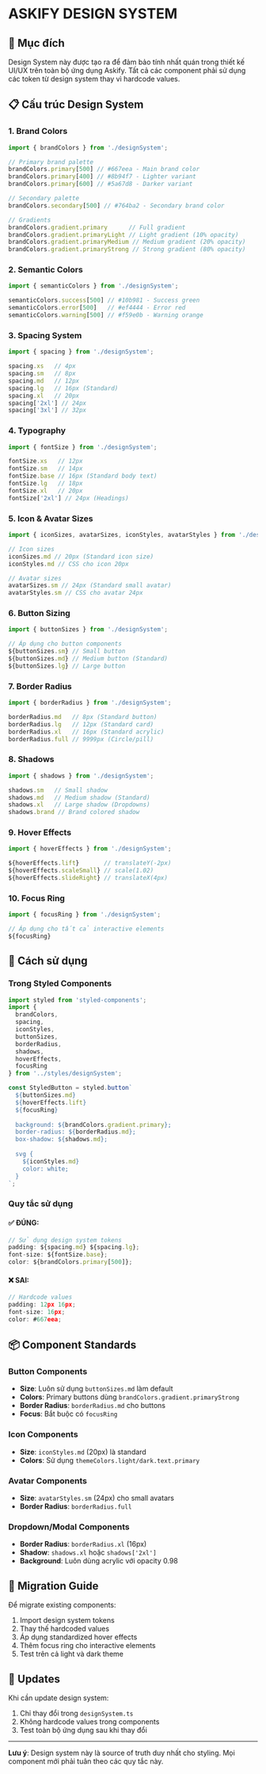 # ASKIFY DESIGN SYSTEM

## 🎨 Mục đích

Design System này được tạo ra để đảm bảo tính nhất quán trong thiết kế UI/UX trên toàn bộ ứng dụng Askify. Tất cả các component phải sử dụng các token từ design system thay vì hardcode values.

## 📋 Cấu trúc Design System

### 1. Brand Colors
```typescript
import { brandColors } from './designSystem';

// Primary brand palette
brandColors.primary[500] // #667eea - Main brand color
brandColors.primary[400] // #8b94f7 - Lighter variant
brandColors.primary[600] // #5a67d8 - Darker variant

// Secondary palette  
brandColors.secondary[500] // #764ba2 - Secondary brand color

// Gradients
brandColors.gradient.primary      // Full gradient
brandColors.gradient.primaryLight // Light gradient (10% opacity)
brandColors.gradient.primaryMedium // Medium gradient (20% opacity) 
brandColors.gradient.primaryStrong // Strong gradient (80% opacity)
```

### 2. Semantic Colors
```typescript
import { semanticColors } from './designSystem';

semanticColors.success[500] // #10b981 - Success green
semanticColors.error[500]   // #ef4444 - Error red  
semanticColors.warning[500] // #f59e0b - Warning orange
```

### 3. Spacing System
```typescript
import { spacing } from './designSystem';

spacing.xs   // 4px
spacing.sm   // 8px  
spacing.md   // 12px
spacing.lg   // 16px (Standard)
spacing.xl   // 20px
spacing['2xl'] // 24px
spacing['3xl'] // 32px
```

### 4. Typography
```typescript
import { fontSize } from './designSystem';

fontSize.xs   // 12px
fontSize.sm   // 14px
fontSize.base // 16px (Standard body text)
fontSize.lg   // 18px  
fontSize.xl   // 20px
fontSize['2xl'] // 24px (Headings)
```

### 5. Icon & Avatar Sizes
```typescript
import { iconSizes, avatarSizes, iconStyles, avatarStyles } from './designSystem';

// Icon sizes
iconSizes.md // 20px (Standard icon size)
iconStyles.md // CSS cho icon 20px

// Avatar sizes  
avatarSizes.sm // 24px (Standard small avatar)
avatarStyles.sm // CSS cho avatar 24px
```

### 6. Button Sizing
```typescript
import { buttonSizes } from './designSystem';

// Áp dụng cho button components
${buttonSizes.sm} // Small button
${buttonSizes.md} // Medium button (Standard)
${buttonSizes.lg} // Large button
```

### 7. Border Radius
```typescript
import { borderRadius } from './designSystem';

borderRadius.md   // 8px (Standard button)
borderRadius.lg   // 12px (Standard card)
borderRadius.xl   // 16px (Standard acrylic)
borderRadius.full // 9999px (Circle/pill)
```

### 8. Shadows
```typescript
import { shadows } from './designSystem';

shadows.sm   // Small shadow
shadows.md   // Medium shadow (Standard)
shadows.xl   // Large shadow (Dropdowns)
shadows.brand // Brand colored shadow
```

### 9. Hover Effects
```typescript
import { hoverEffects } from './designSystem';

${hoverEffects.lift}       // translateY(-2px)
${hoverEffects.scaleSmall} // scale(1.02) 
${hoverEffects.slideRight} // translateX(4px)
```

### 10. Focus Ring
```typescript
import { focusRing } from './designSystem';

// Áp dụng cho tất cả interactive elements
${focusRing}
```

## 🔧 Cách sử dụng

### Trong Styled Components

```typescript
import styled from 'styled-components';
import { 
  brandColors, 
  spacing, 
  iconStyles, 
  buttonSizes,
  borderRadius,
  shadows,
  hoverEffects,
  focusRing
} from '../styles/designSystem';

const StyledButton = styled.button`
  ${buttonSizes.md}
  ${hoverEffects.lift}
  ${focusRing}
  
  background: ${brandColors.gradient.primary};
  border-radius: ${borderRadius.md};
  box-shadow: ${shadows.md};
  
  svg {
    ${iconStyles.md}
    color: white;
  }
`;
```

### Quy tắc sử dụng

#### ✅ ĐÚNG:
```typescript
// Sử dụng design system tokens
padding: ${spacing.md} ${spacing.lg};
font-size: ${fontSize.base};
color: ${brandColors.primary[500]};
```

#### ❌ SAI:
```typescript
// Hardcode values
padding: 12px 16px;
font-size: 16px;  
color: #667eea;
```

## 📦 Component Standards

### Button Components
- **Size**: Luôn sử dụng `buttonSizes.md` làm default
- **Colors**: Primary buttons dùng `brandColors.gradient.primaryStrong`
- **Border Radius**: `borderRadius.md` cho buttons
- **Focus**: Bắt buộc có `focusRing`

### Icon Components  
- **Size**: `iconStyles.md` (20px) là standard
- **Colors**: Sử dụng `themeColors.light/dark.text.primary`

### Avatar Components
- **Size**: `avatarStyles.sm` (24px) cho small avatars
- **Border Radius**: `borderRadius.full`

### Dropdown/Modal Components
- **Border Radius**: `borderRadius.xl` (16px)
- **Shadow**: `shadows.xl` hoặc `shadows['2xl']`
- **Background**: Luôn dùng acrylic với opacity 0.98

## 🎯 Migration Guide

Để migrate existing components:

1. Import design system tokens
2. Thay thế hardcoded values
3. Áp dụng standardized hover effects
4. Thêm focus ring cho interactive elements
5. Test trên cả light và dark theme

## 🔄 Updates

Khi cần update design system:
1. Chỉ thay đổi trong `designSystem.ts`
2. Không hardcode values trong components
3. Test toàn bộ ứng dụng sau khi thay đổi

---

**Lưu ý**: Design system này là source of truth duy nhất cho styling. Mọi component mới phải tuân theo các quy tắc này. 